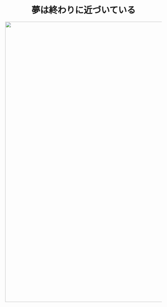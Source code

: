
<h1 align="center">夢は終わりに近づいている</h2>

<!--<p><img width="900" src="https://media1.tenor.com/images/aa1ffffcc9fbb3742b719f84f48dc618/tenor.gif?itemid=9490271"></p>-->

<div align="center">
  <!--<p><img width="900" src="_assets/kohaku.gif"></p>-->
  <p><img width="900" src="https://www.icegif.com/wp-content/uploads/icegif-2930.gif"></p>
</div>

